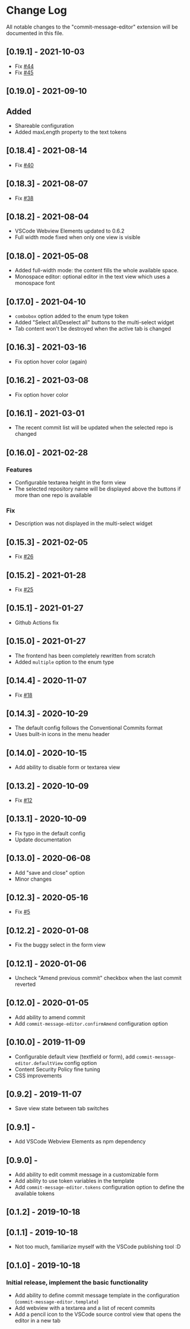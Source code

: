 # Change Log

All notable changes to the "commit-message-editor" extension will be documented in this file.

## [0.19.1] - 2021-10-03

- Fix [#44](https://github.com/bendera/vscode-commit-message-editor/issues/44)
- Fix [#45](https://github.com/bendera/vscode-commit-message-editor/issues/45)

## [0.19.0] - 2021-09-10

## Added

- Shareable configuration
- Added maxLength property to the text tokens

## [0.18.4] - 2021-08-14

- Fix [#40](https://github.com/bendera/vscode-commit-message-editor/issues/40)

## [0.18.3] - 2021-08-07

- Fix [#38](https://github.com/bendera/vscode-commit-message-editor/issues/38)

## [0.18.2] - 2021-08-04

- VSCode Webview Elements updated to 0.6.2
- Full width mode fixed when only one view is visible

## [0.18.0] - 2021-05-08

- Added full-width mode: the content fills the whole available space.
- Monospace editor: optional editor in the text view which uses a monospace font

## [0.17.0] - 2021-04-10

- `combobox` option added to the enum type token
- Added "Select all/Deselect all" buttons to the multi-select widget
- Tab content won't be destroyed when the active tab is changed

## [0.16.3] - 2021-03-16

- Fix option hover color (again)

## [0.16.2] - 2021-03-08

- Fix option hover color

## [0.16.1] - 2021-03-01

- The recent commit list will be updated when the selected repo is changed

## [0.16.0] - 2021-02-28

### Features

- Configurable textarea height in the form view
- The selected repository name will be displayed above the buttons if more than one repo is available

### Fix

- Description was not displayed in the multi-select widget

## [0.15.3] - 2021-02-05

- Fix [#26](https://github.com/bendera/vscode-commit-message-editor/issues/26)

## [0.15.2] - 2021-01-28

- Fix [#25](https://github.com/bendera/vscode-commit-message-editor/issues/25)

## [0.15.1] - 2021-01-27

- Github Actions fix

## [0.15.0] - 2021-01-27

- The frontend has been completely rewritten from scratch
- Added `multiple` option to the enum type

## [0.14.4] - 2020-11-07

- Fix [#18](https://github.com/bendera/vscode-commit-message-editor/issues/18) 

## [0.14.3] - 2020-10-29

- The default config follows the Conventional Commits format
- Uses built-in icons in the menu header

## [0.14.0] - 2020-10-15

- Add ability to disable form or textarea view

## [0.13.2] - 2020-10-09

- Fix [#12](https://github.com/bendera/vscode-commit-message-editor/issues/12) 

## [0.13.1] - 2020-10-09

- Fix typo in the default config
- Update documentation

## [0.13.0] - 2020-06-08

- Add "save and close" option
- Minor changes

## [0.12.3] - 2020-05-16

- Fix [#5](https://github.com/bendera/vscode-commit-message-editor/issues/5)

## [0.12.2] - 2020-01-08

- Fix the buggy select in the form view

## [0.12.1] - 2020-01-06

- Uncheck "Amend previous commit" checkbox when the last commit reverted

## [0.12.0] - 2020-01-05

- Add ability to amend commit
- Add `commit-message-editor.confirmAmend` configuration option

## [0.10.0] - 2019-11-09

- Configurable default view (textfield or form), add `commit-message-editor.defaultView` config option
- Content Security Policy fine tuning
- CSS improvements

## [0.9.2] - 2019-11-07

- Save view state between tab switches

## [0.9.1] - 

- Add VSCode Webview Elements as npm dependency

## [0.9.0] - 

- Add ability to edit commit message in a customizable form
- Add ability to use token variables in the template
- Add `commit-message-editor.tokens` configuration option to define the available tokens

## [0.1.2] - 2019-10-18
## [0.1.1] - 2019-10-18

- Not too much, familiarize myself with the VSCode publishing tool :D

## [0.1.0] - 2019-10-18

### Initial release, implement the basic functionality

- Add ability to define commit message template in the configuration (`commit-message-editor.template`)
- Add webview with a textarea and a list of recent commits
- Add a pencil icon to the VSCode source control view that opens the editor in a new tab
